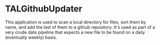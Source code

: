 # TALGithubUpdater

This application is used to scan a local directory for files, sort them by name, and add the last of them to a github repository. It's used as part of a very crude data pipeline that expects a new file to be found on a daily (eventually weekly) basis.
